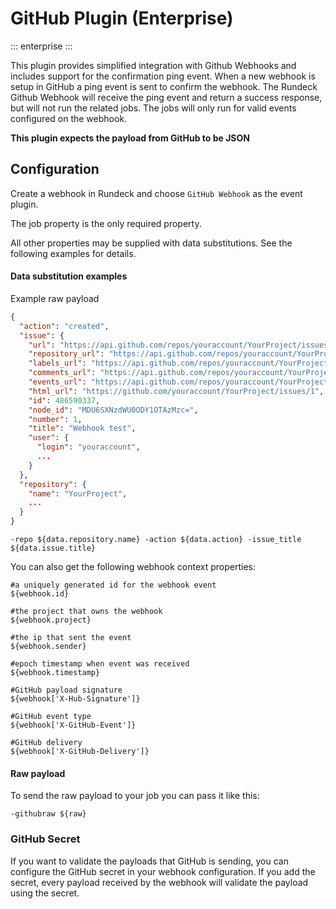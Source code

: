 # GitHub Plugin (Enterprise)
::: enterprise
:::

This plugin provides simplified integration with Github Webhooks and includes support for the confirmation ping event.  When a new webhook is setup in GitHub a ping event is sent to confirm the webhook.  The Rundeck Github Webhook will receive the ping event and return a success response, but will not run the related jobs.  The jobs will only run for valid events configured on the webhook.

**This plugin expects the payload from GitHub to be JSON**

## Configuration

Create a webhook in Rundeck and choose `GitHub Webhook` as the event plugin.

The job property is the only required property.

All other properties may be supplied with data substitutions. See the following examples for details.

#### Data substitution examples

Example raw payload
```json
{
  "action": "created",
  "issue": {
    "url": "https://api.github.com/repos/youraccount/YourProject/issues/1",
    "repository_url": "https://api.github.com/repos/youraccount/YourProject",
    "labels_url": "https://api.github.com/repos/youraccount/YourProject/issues/1/labels{/name}",
    "comments_url": "https://api.github.com/repos/youraccount/YourProject/issues/1/comments",
    "events_url": "https://api.github.com/repos/youraccount/YourProject/issues/1/events",
    "html_url": "https://github.com/youraccount/YourProject/issues/1",
    "id": 486590337,
    "node_id": "MDU6SXNzdWU0ODY1OTAzMzc=",
    "number": 1,
    "title": "Webhook test",
    "user": {
      "login": "youraccount",
      ...
    }
  },
  "repository": {
    "name": "YourProject",
    ...
  }   
}
```

`-repo ${data.repository.name} -action ${data.action} -issue_title ${data.issue.title}`

You can also get the following webhook context properties:
```code
#a uniquely generated id for the webhook event
${webhook.id}
  
#the project that owns the webhook
${webhook.project}
  
#the ip that sent the event
${webhook.sender}
  
#epoch timestamp when event was received
${webhook.timestamp}

#GitHub payload signature
${webhook['X-Hub-Signature']}

#GitHub event type
${webhook['X-GitHub-Event']}

#GitHub delivery
${webhook['X-GitHub-Delivery']}
```

#### Raw payload

To send the raw payload to your job you can pass it like this:

```-githubraw ${raw}```

### GitHub Secret

If you want to validate the payloads that GitHub is sending, you can configure the GitHub
secret in your webhook configuration. If you add the secret, every payload received by the
webhook will validate the payload using the secret.
